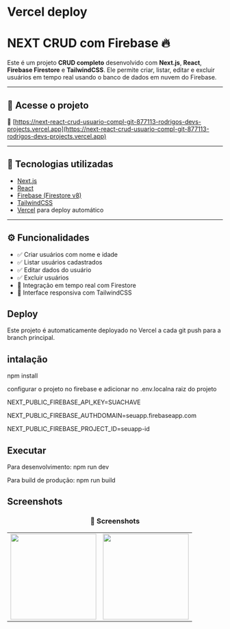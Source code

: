 # Vercel deploy

# NEXT CRUD com Firebase 🔥

Este é um projeto **CRUD completo** desenvolvido com **Next.js**, **React**, **Firebase Firestore** e **TailwindCSS**. Ele permite criar, listar, editar e excluir usuários em tempo real usando o banco de dados em nuvem do Firebase.

---

## 🚀 Acesse o projeto

🔗 [https://next-react-crud-usuario-compl-git-877113-rodrigos-devs-projects.vercel.app](https://next-react-crud-usuario-compl-git-877113-rodrigos-devs-projects.vercel.app)

---

## 📌 Tecnologias utilizadas

- [Next.js](https://nextjs.org/)
- [React](https://reactjs.org/)
- [Firebase (Firestore v8)](https://firebase.google.com/)
- [TailwindCSS](https://tailwindcss.com/)
- [Vercel](https://vercel.com/) para deploy automático

---

## ⚙️ Funcionalidades

- ✅ Criar usuários com nome e idade
- ✅ Listar usuários cadastrados
- ✅ Editar dados do usuário
- ✅ Excluir usuários
- 🔄 Integração em tempo real com Firestore
- 🎨 Interface responsiva com TailwindCSS


## Deploy
Este projeto é automaticamente deployado no Vercel a cada git push para a branch principal.


## intalação

npm install

configurar o projeto no firebase e adicionar no .env.localna raiz do projeto

NEXT_PUBLIC_FIREBASE_API_KEY=SUACHAVE

NEXT_PUBLIC_FIREBASE_AUTHDOMAIN=seuapp.firebaseapp.com

NEXT_PUBLIC_FIREBASE_PROJECT_ID=seuapp-id


## Executar

Para desenvolvimento:
npm run dev

Para build de produção:
npm run build

## Screenshots

<h3 align="center">📸 Screenshots</h3>

<table>
  <tr>
    <td><img src="https://github.com/user-attachments/assets/207e8f3f-d392-402e-96c1-4a63a83019d5" width="200" height="200"/></td>
    <td><img src="https://github.com/user-attachments/assets/793fbdcc-9e68-4fb9-ad43-425991411ee5" width="200" height="200"/></td> 
  </tr> 
</table>
